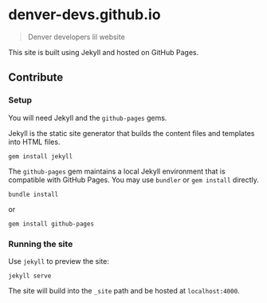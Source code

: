 # denver-devs.github.io
> Denver developers lil website

This site is built using Jekyll and hosted on GitHub Pages.

## Contribute

### Setup
You will need Jekyll and the `github-pages` gems.

Jekyll is the static site generator that builds the content files and templates into HTML files.

    gem install jekyll

The `github-pages` gem maintains a local Jekyll environment that is compatible with GitHub Pages. You may use `bundler` or `gem install` directly.

    bundle install

or

    gem install github-pages

### Running the site

Use `jekyll` to preview the site:

    jekyll serve

The site will build into the `_site` path and be hosted at `localhost:4000`.
